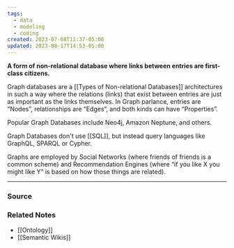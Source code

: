 ```yaml
---
tags:
  - data
  - modeling
  - coding
created: 2023-07-08T11:37-05:00
updated: 2023-08-17T14:53-05:00
---
```

**A form of non-relational database where links between entries are first-class citizens.**

Graph databases are a [[Types of Non-relational Databases]] architectures in such a way where the relations (links) that exist between entries are just as important as the links themselves. In Graph parlance, entries are “Nodes”, relationships are “Edges”, and both kinds can have “Properties”.

Popular Graph Databases include Neo4j, Amazon Neptune, and others. 

Graph Databases don't use [[SQL]], but instead query languages like GraphQL, SPARQL or Cypher.

Graphs are employed by Social Networks (where friends of friends is a common scheme) and Recommendation Engines (where “if you like X you might like Y” is based on how those things are related).

---

### Source


### Related Notes
- [[Ontology]]
- [[Semantic Wikis]]